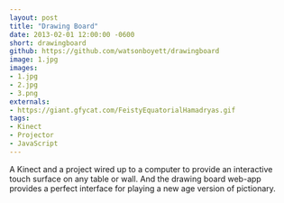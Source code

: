 ```yaml
---
layout: post
title: "Drawing Board"
date: 2013-02-01 12:00:00 -0600
short: drawingboard
github: https://github.com/watsonboyett/drawingboard
image: 1.jpg
images:
- 1.jpg
- 2.jpg
- 3.png
externals:
- https://giant.gfycat.com/FeistyEquatorialHamadryas.gif
tags: 
- Kinect
- Projector
- JavaScript
---
```


A Kinect and a project wired up to a computer to provide an interactive touch surface on any table or wall. And the drawing board web-app provides a perfect interface for playing a new age version of pictionary.
